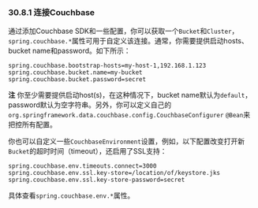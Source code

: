 ### 30.8.1 连接Couchbase

通过添加Couchbase SDK和一些配置，你可以获取一个`Bucket`和`Cluster`，`spring.couchbase.*`属性可用于自定义该连接。通常，你需要提供启动hosts、bucket name和password。如下所示：

```properties
spring.couchbase.bootstrap-hosts=my-host-1,192.168.1.123
spring.couchbase.bucket.name=my-bucket
spring.couchbase.bucket.password=secret
```

**注** 你至少需要提供启动host(s)，在这种情况下，bucket name默认为`default`，password默认为空字符串。另外，你可以定义自己的`org.springframework.data.couchbase.config.CouchbaseConfigurer` `@Bean`来把控所有配置。

你也可以自定义一些`CouchbaseEnvironment`设置，例如，以下配置改变打开新`Bucket`的超时时间（timeout），还启用了SSL支持：

```properties
spring.couchbase.env.timeouts.connect=3000
spring.couchbase.env.ssl.key-store=/location/of/keystore.jks
spring.couchbase.env.ssl.key-store-password=secret
```

具体查看`spring.couchbase.env.*`属性。
